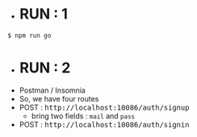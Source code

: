 - # RUN : 1
```c
$ npm run go
```
- # RUN : 2 
- Postman / Insomnia
- So, we have four routes
- POST : <kbd>http://localhost:10086/auth/signup</kbd>
  - bring two fields : `mail` and `pass`
- POST : <kbd>http://localhost:10086/auth/signin</kbd>
